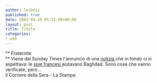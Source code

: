 ```yaml
---
author: leibniz
published: true
date: 2003-04-28 05:52:00+00:00
layout: post
title: Titolo
categories:
- web
---
```


   ** Fraternite   
** Viene dal Sunday Times l'annuncio di una  [   notizia ](http://www.lastampa.it/edicola/sitoweb/Esteri/art5.asp)che in fondo ci si aspettava: le  [   spie francesi ](http://www.corriere.it/edicola/index.jsp?path=ESTERI&doc=DOCU)aiutavano Baghdad. Sono cose che vanno verificate, pero...   
  Il Corriere della Sera - La Stampa
